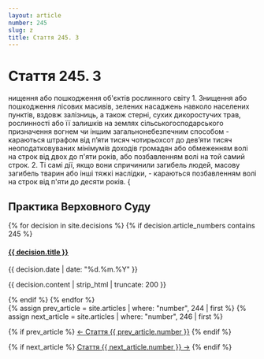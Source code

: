 ```yaml
---
layout: article
number: 245
slug: z
title: Стаття 245. З
---
```


# Стаття 245. З

нищення або пошкодження об'єктів рослинного світу 1. Знищення або пошкодження лісових масивів, зелених насаджень навколо населених пунктів, вздовж залізниць, а також стерні, сухих дикоростучих трав, рослинності або її залишків на землях сільськогосподарського призначення вогнем чи іншим загальнонебезпечним способом - караються штрафом від п’яти тисяч чотирьохсот до дев’яти тисяч неоподатковуваних мінімумів доходів громадян або обмеженням волі на строк від двох до п'яти років, або позбавленням волі на той самий строк. 2. Ті самі дії, якщо вони спричинили загибель людей, масову загибель тварин або інші тяжкі наслідки, - караються позбавленням волі на строк від п'яти до десяти років. {

## Практика Верховного Суду

<div class="decisions-container">
{% for decision in site.decisions %}
  {% if decision.article_numbers contains 245 %}
    <div class="decision-item">
      <h4><a href="{{ decision.url }}">{{ decision.title }}</a></h4>
      <p class="decision-date">{{ decision.date | date: "%d.%m.%Y" }}</p>
      <p class="decision-excerpt">{{ decision.content | strip_html | truncate: 200 }}</p>
    </div>
  {% endif %}
{% endfor %}
</div>

<div class="article-navigation">
  {% assign prev_article = site.articles | where: "number", 244 | first %}
  {% assign next_article = site.articles | where: "number", 246 | first %}
  
  {% if prev_article %}
    <a href="{{ prev_article.url }}" class="prev-article">← Стаття {{ prev_article.number }}</a>
  {% endif %}
  
  {% if next_article %}
    <a href="{{ next_article.url }}" class="next-article">Стаття {{ next_article.number }} →</a>
  {% endif %}
</div>
